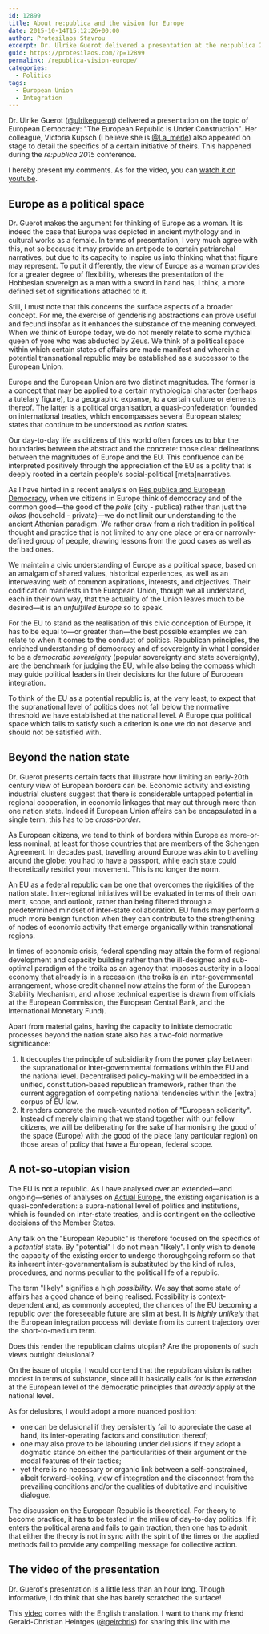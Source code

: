 ```yaml
---
id: 12899
title: About re:publica and the vision for Europe
date: 2015-10-14T15:12:26+00:00
author: Protesilaos Stavrou
excerpt: Dr. Ulrike Guerot delivered a presentation at the re:publica 2015 conference with the title "The European Republic is Under Construction". Here I offer my view on some of the themes she covered, not so much as a response to her claims, but rather as a commentary on them.
guid: https://protesilaos.com/?p=12899
permalink: /republica-vision-europe/
categories:
  - Politics
tags:
  - European Union
  - Integration
---
```

Dr. Ulrike Guerot (<a href="https://twitter.com/ulrikeguerot" target="_blank">@ulrikeguerot</a>) delivered a presentation on the topic of European Democracy: "The European Republic is Under Construction". Her colleague, Victoria Kupsch (I believe she is <a href="https://twitter.com/La_merle" target="_blank">@La_merle</a>) also appeared on stage to detail the specifics of a certain initiative of theirs. This happened during the _re:publica 2015_ conference.

I hereby present my comments. As for the video, you can [watch it on youtube](https://youtu.be/dhEFxgqYRKY).

## Europe as a political space

Dr. Guerot makes the argument for thinking of Europe as a woman. It is indeed the case that Europa was depicted in ancient mythology and in cultural works as a female. In terms of presentation, I very much agree with this, not so because it may provide an antipode to certain patriarchal narratives, but due to its capacity to inspire us into thinking what that figure may represent. To put it differently, the view of Europe as a woman provides for a greater degree of flexibility, whereas the presentation of the Hobbesian sovereign as a man with a sword in hand has, I think, a more defined set of significations attached to it.

Still, I must note that this concerns the surface aspects of a broader concept. For me, the exercise of genderising abstractions can prove useful and fecund insofar as it enhances the substance of the meaning conveyed. When we think of Europe today, we do not merely relate to some mythical queen of yore who was abducted by Zeus. We think of a political space within which certain states of affairs are made manifest and wherein a potential transnational republic may be established as a successor to the European Union.

Europe and the European Union are two distinct magnitudes. The former is a concept that may be applied to a certain mythological character (perhaps a tutelary figure), to a geographic expanse, to a certain culture or elements thereof. The latter is a political organisation, a quasi-confederation founded on international treaties, which encompasses several European states; states that continue to be understood as _nation_ states.

Our day-to-day life as citizens of this world often forces us to blur the boundaries between the abstract and the concrete: those clear delineations between the magnitudes of Europe and the EU. This confluence can be interpreted positively through the appreciation of the EU as a polity that is deeply rooted in a certain people's social-political [meta]narratives.

As I have hinted in a recent analysis on [Res publica and European Democracy](https://protesilaos.com/res-publica-european-democracy/), when we citizens in Europe think of democracy and of the common good—the good of the _polis_ (city - publica) rather than just the _oikos_ (household - privata)—we do not limit our understanding to the ancient Athenian paradigm. We rather draw from a rich tradition in political thought and practice that is not limited to any one place or era or narrowly-defined group of people, drawing lessons from the good cases as well as the bad ones.

We maintain a civic understanding of Europe as a political space, based on an amalgam of shared values, historical experiences, as well as an interweaving web of common aspirations, interests, and objectives. Their codification manifests in the European Union, though we all understand, each in their own way, that the actuality of the Union leaves much to be desired—it is an _unfulfilled Europe_ so to speak.

For the EU to stand as the realisation of this civic conception of Europe, it has to be equal to—or greater than—the best possible examples we can relate to when it comes to the conduct of politics. Republican principles, the enriched understanding of democracy and of sovereignty in what I consider to be a _democratic sovereignty_ (popular sovereignty and state sovereignty), are the benchmark for judging the EU, while also being the compass which may guide political leaders in their decisions for the future of European integration.

To think of the EU as a potential republic is, at the very least, to expect that the supranational level of politics does not fall below the normative threshold we have established at the national level. A Europe qua political space which fails to satisfy such a criterion is one we do not deserve and should not be satisfied with.

## Beyond the nation state

Dr. Guerot presents certain facts that illustrate how limiting an early-20th century view of European borders can be. Economic activity and existing industrial clusters suggest that there is considerable untapped potential in regional cooperation, in economic linkages that may cut through more than one nation state. Indeed if European Union affairs can be encapsulated in a single term, this has to be _cross-border_.

As European citizens, we tend to think of borders within Europe as more-or-less nominal, at least for those countries that are members of the Schengen Agreement. In decades past, travelling around Europe was akin to travelling around the globe: you had to have a passport, while each state could theoretically restrict your movement. This is no longer the norm.

An EU as a federal republic can be one that overcomes the rigidities of the nation state. Inter-regional initiatives will be evaluated in terms of their own merit, scope, and outlook, rather than being filtered through a predetermined mindset of inter-state collaboration. EU funds may perform a much more benign function when they can contribute to the strengthening of nodes of economic activity that emerge organically within transnational regions.

In times of economic crisis, federal spending may attain the form of regional development and capacity building rather than the ill-designed and sub-optimal paradigm of the troika as an agency that imposes austerity in a local economy that already is in a recession (the troika is an inter-governmental arrangement, whose credit channel now attains the form of the European Stability Mechanism, and whose technical expertise is drawn from officials at the European Commission, the European Central Bank, and the International Monetary Fund).

Apart from material gains, having the capacity to initiate democratic processes beyond the nation state also has a two-fold normative significance:

  1. It decouples the principle of subsidiarity from the power play between the supranational or inter-governmental formations within the EU and the national level. Decentralised policy-making will be embedded in a unified, constitution-based republican framework, rather than the current aggregation of competing national tendencies within the [extra] corpus of EU law.
  2. It renders concrete the much-vaunted notion of "European solidarity". Instead of merely claiming that we stand together with our fellow citizens, we will be deliberating for the sake of harmonising the good of the space (Europe) with the good of the place (any particular region) on those areas of policy that have a European, federal scope.

## A not-so-utopian vision

The EU is not a republic. As I have analysed over an extended—and ongoing—series of analyses on [Actual Europe](https://protesilaos.com/tag/actual-europe/), the existing organisation is a quasi-confederation: a supra-national level of politics and institutions, which is founded on inter-state treaties, and is contingent on the collective decisions of the Member States.

Any talk on the "European Republic" is therefore focused on the specifics of a _potential_ state. By "potential" I do not mean "likely". I only wish to denote the capacity of the existing order to undergo thoroughgoing reform so that its inherent inter-governmentalism is substituted by the kind of rules, procedures, and norms peculiar to the political life of a republic.

The term "likely" signifies a high _possibility_. We say that some state of affairs has a good chance of being realised. Possibility is context-dependent and, as commonly accepted, the chances of the EU becoming a republic over the foreseeable future are slim at best. It is _highly unlikely_ that the European integration process will deviate from its current trajectory over the short-to-medium term.

Does this render the republican claims utopian? Are the proponents of such views outright delusional?

On the issue of utopia, I would contend that the republican vision is rather modest in terms of substance, since all it basically calls for is the _extension_ at the European level of the democratic principles that _already_ apply at the national level.

As for delusions, I would adopt a more nuanced position:

  * one can be delusional if they persistently fail to appreciate the case at hand, its inter-operating factors and constitution thereof;
  * one may also prove to be labouring under delusions if they adopt a dogmatic stance on either the particularities of their argument or the modal features of their tactics;
  * yet there is no necessary or organic link between a self-constrained, albeit forward-looking, view of integration and the disconnect from the prevailing conditions and/or the qualities of dubitative and inquisitive dialogue.

The discussion on the European Republic is theoretical. For theory to become practice, it has to be tested in the milieu of day-to-day politics. If it enters the political arena and fails to gain traction, then one has to admit that either the theory is not in sync with the spirit of the times or the applied methods fail to provide any compelling message for collective action.

## The video of the presentation

Dr. Guerot's presentation is a little less than an hour long. Though informative, I do think that she has barely scratched the surface!

This [video](https://youtu.be/dhEFxgqYRKY) comes with the English translation. I want to thank my friend Gerald-Christian Heintges (<a href="https://twitter.com/geirrchris" target="_blank">@geirchris</a>) for sharing this link with me.
